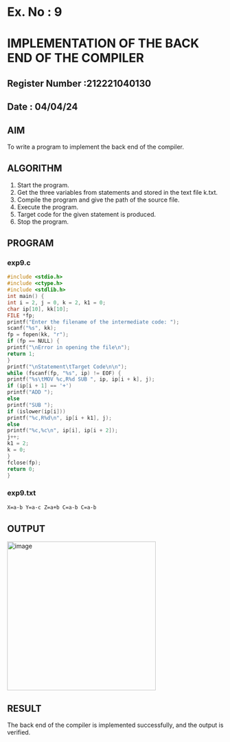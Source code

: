# Ex. No : 9	
# IMPLEMENTATION OF THE BACK END OF THE COMPILER 
## Register Number :212221040130
## Date : 04/04/24

## AIM   
To write a program to implement the back end of the compiler.

## ALGORITHM
1.	Start the program.
2.	Get the three variables from statements and stored in the text file k.txt.
3.	Compile the program and give the path of the source file.
4.	Execute the program.
5.	Target code for the given statement is produced.
6.	Stop the program.

## PROGRAM
### exp9.c
```c
#include <stdio.h>
#include <ctype.h>
#include <stdlib.h>
int main() {
int i = 2, j = 0, k = 2, k1 = 0;
char ip[10], kk[10];
FILE *fp;
printf("Enter the filename of the intermediate code: ");
scanf("%s", kk);
fp = fopen(kk, "r");
if (fp == NULL) {
printf("\nError in opening the file\n");
return 1;
}
printf("\nStatement\tTarget Code\n\n");
while (fscanf(fp, "%s", ip) != EOF) {
printf("%s\tMOV %c,R%d SUB ", ip, ip[i + k], j);
if (ip[i + 1] == '+')
printf("ADD ");
else
printf("SUB ");
if (islower(ip[i]))
printf("%c,R%d\n", ip[i + k1], j);
else
printf("%c,%c\n", ip[i], ip[i + 2]);
j++;
k1 = 2;
k = 0;
}
fclose(fp);
return 0;
}
```
### exp9.txt
```txt
X=a-b Y=a-c Z=a+b C=a-b C=a-b
```


## OUTPUT 
<img width="346" alt="image" src="https://github.com/Compiler-cse/19CS409-Compiler-Design-Lab/assets/119102676/e387dbe0-5afd-45ce-bc39-2b99a3499ae3">

## RESULT
The back end of the compiler is implemented successfully, and the output is verified.
